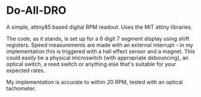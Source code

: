 Do-All-DRO
==========

A simple, attiny85 based digital RPM readout. Uses the MIT attiny libraries.

The code, as it stands, is set up for a 6 digit 7 segment display using shift registers. Speed measurements are made with an external interrupt - in my implementation this is triggered with a hall effect sensor and a magnet. This could easily be a physical microswitch (with appropriate debouncing), an optical switch, a reed switch or anything else that's suitable for your expected rates.

My implementation is accurate to within 20 RPM, tested with an optical tachometer.
